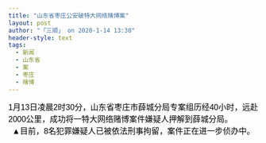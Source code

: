 ```yaml
---
title: "山东省枣庄公安破特大网络赌博案"
layout: post
author: "「三顺」 on 2020-1-14 13:30"
header-style: text
tags:
  - 新闻
  - 山东省
  - 案
  - 枣庄
  - 赌博
---
```


<head></head>
<body>
 <font color="#000"><font face="微软雅黑, Tahoma, Helvetica, Arial, 宋体, sans-serif"><font style="font-size:16px">1月13日凌晨2时30分，山东省枣庄市薛城分局专案组历经40小时，远赴2000公里，成功将一特大网络赌博案件嫌疑人押解到薛城分局。</font></font></font> 
 <div align="center"> 
  <font color="#000"><font face="微软雅黑, Tahoma, Helvetica, Arial, 宋体, sans-serif"><font style="font-size:16px">▲目前，8名犯罪嫌疑人已被依法刑事拘留，案件正在进一步侦办中。</font></font></font> 
 </div>
 <br>
</body>


